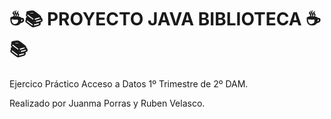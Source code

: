 # ☕📚 PROYECTO JAVA BIBLIOTECA ☕📚
Ejercico Práctico Acceso a Datos 1º Trimestre de 2º DAM.

Realizado por Juanma Porras y Ruben Velasco.
